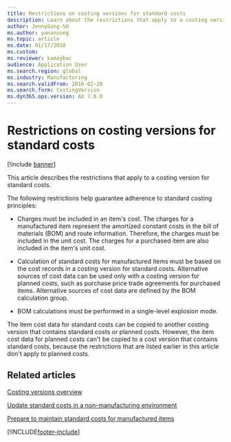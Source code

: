 ```yaml
---
title: Restrictions on costing versions for standard costs
description: Learn about the restrictions that apply to a costing version for standard costs, including an outline on restrictions that help guarantee adherence to principles.
author: JennySong-SH
ms.author: yanansong
ms.topic: article
ms.date: 01/17/2018
ms.custom:
ms.reviewer: kamaybac
audience: Application User
ms.search.region: global
ms.industry: Manufacturing 
ms.search.validFrom: 2016-02-28
ms.search.form: CostingVersion
ms.dyn365.ops.version: AX 7.0.0
---
```



#  Restrictions on costing versions for standard costs

[!include [banner](../includes/banner.md)]

This article describes the restrictions that apply to a costing version for standard costs. 

The following restrictions help guarantee adherence to standard costing principles:

-  Charges must be included in an item's cost. The charges for a manufactured item represent the amortized constant costs in the bill of materials (BOM) and route information. Therefore, the charges must be included in the unit cost. The charges for a purchased item are also included in the item's unit cost.

-  Calculation of standard costs for manufactured items must be based on the cost records in a costing version for standard costs. Alternative sources of cost data can be used only with a costing version for planned costs, such as purchase price trade agreements for purchased items. Alternative sources of cost data are defined by the BOM calculation group.

-  BOM calculations must be performed in a single-level explosion mode.

The item cost data for standard costs can be copied to another costing version that contains standard costs or planned costs. However, the item cost data for planned costs can't be copied to a cost version that contains standard costs, because the restrictions that are listed earlier in this article don't apply to planned costs.

## Related articles

[Costing versions overview](costing-versions.md)

[Update standard costs in a non-manufacturing environment](update-standard-costs-non-manufacturing-environment.md)

[Prepare to maintain standard costs for manufactured items](update-standard-costs-manufacturing-environment.md)



[!INCLUDE[footer-include](../../includes/footer-banner.md)]